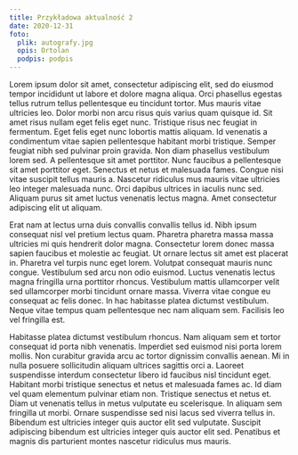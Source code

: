```yaml
---
title: Przykładowa aktualność 2
date: 2020-12-31
foto: 
  plik: autografy.jpg
  opis: Ortolan
  podpis: podpis
---
```

Lorem ipsum dolor sit amet, consectetur adipiscing elit, sed do eiusmod tempor incididunt ut labore et dolore magna aliqua. Orci phasellus egestas tellus rutrum tellus pellentesque eu tincidunt tortor. Mus mauris vitae ultricies leo. Dolor morbi non arcu risus quis varius quam quisque id. Sit amet risus nullam eget felis eget nunc. Tristique risus nec feugiat in fermentum. Eget felis eget nunc lobortis mattis aliquam. Id venenatis a condimentum vitae sapien pellentesque habitant morbi tristique. Semper feugiat nibh sed pulvinar proin gravida. Non diam phasellus vestibulum lorem sed. A pellentesque sit amet porttitor. Nunc faucibus a pellentesque sit amet porttitor eget. Senectus et netus et malesuada fames. Congue nisi vitae suscipit tellus mauris a. Nascetur ridiculus mus mauris vitae ultricies leo integer malesuada nunc. Orci dapibus ultrices in iaculis nunc sed. Aliquam purus sit amet luctus venenatis lectus magna. Amet consectetur adipiscing elit ut aliquam.

Erat nam at lectus urna duis convallis convallis tellus id. Nibh ipsum consequat nisl vel pretium lectus quam. Pharetra pharetra massa massa ultricies mi quis hendrerit dolor magna. Consectetur lorem donec massa sapien faucibus et molestie ac feugiat. Ut ornare lectus sit amet est placerat in. Pharetra vel turpis nunc eget lorem. Volutpat consequat mauris nunc congue. Vestibulum sed arcu non odio euismod. Luctus venenatis lectus magna fringilla urna porttitor rhoncus. Vestibulum mattis ullamcorper velit sed ullamcorper morbi tincidunt ornare massa. Viverra vitae congue eu consequat ac felis donec. In hac habitasse platea dictumst vestibulum. Neque vitae tempus quam pellentesque nec nam aliquam sem. Facilisis leo vel fringilla est.

Habitasse platea dictumst vestibulum rhoncus. Nam aliquam sem et tortor consequat id porta nibh venenatis. Imperdiet sed euismod nisi porta lorem mollis. Non curabitur gravida arcu ac tortor dignissim convallis aenean. Mi in nulla posuere sollicitudin aliquam ultrices sagittis orci a. Laoreet suspendisse interdum consectetur libero id faucibus nisl tincidunt eget. Habitant morbi tristique senectus et netus et malesuada fames ac. Id diam vel quam elementum pulvinar etiam non. Tristique senectus et netus et. Diam ut venenatis tellus in metus vulputate eu scelerisque. In aliquam sem fringilla ut morbi. Ornare suspendisse sed nisi lacus sed viverra tellus in. Bibendum est ultricies integer quis auctor elit sed vulputate. Suscipit adipiscing bibendum est ultricies integer quis auctor elit sed. Penatibus et magnis dis parturient montes nascetur ridiculus mus mauris.